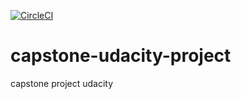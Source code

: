 [![CircleCI](https://dl.circleci.com/status-badge/img/gh/Jlopez0114/capstone-udacity-project/tree/master.svg?style=svg)](https://dl.circleci.com/status-badge/redirect/gh/Jlopez0114/capstone-udacity-project/tree/master)

# capstone-udacity-project
capstone project udacity
